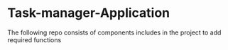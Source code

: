 # Task-manager-Application

The following repo consists of components includes in the project to add required functions
